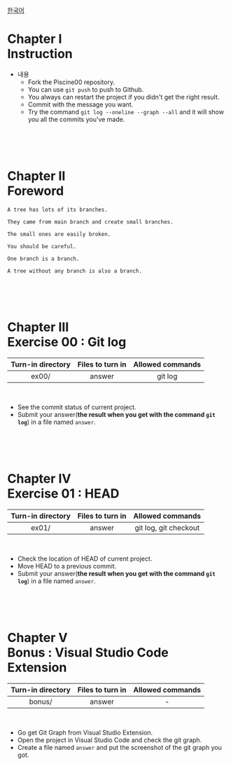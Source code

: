 [한국어](README.kr.md)
# Chapter Ⅰ<br>Instruction

- 내용
    - Fork the Piscine00 repository.
    - You can use `git push` to push to Github.
    - You always can restart the project if you didn't get the right result.
    - Commit with the message you want.
    - Try the command `git log --oneline --graph --all` and it will show you all the commits you've made.

<br>
<br>
<br>

# Chapter Ⅱ<br>Foreword

    A tree has lots of its branches.

    They came from main branch and create small branches.

    The small ones are easily broken.

    You should be careful.

    One branch is a branch.

    A tree without any branch is also a branch.

<br>
<br>
<br>
    

# Chapter Ⅲ<br>Exercise 00 : Git log

| Turn-in directory | Files to turn in | Allowed commands |
|:--:|:--:|:--:|
| ex00/ | answer | git log |

<br>

- See the commit status of current project.
- Submit your answer(**the result when you get with the command `git log`**) in a file named `answer`.

<br>
<br>
<br>

# Chapter Ⅳ<br>Exercise 01 : HEAD

| Turn-in directory | Files to turn in | Allowed commands |
|:--:|:--:|:--:|
| ex01/ | answer | git log, git checkout |

<br>

- Check the location of HEAD of current project.
- Move HEAD to a previous commit.
- Submit your answer(**the result when you get with the command `git log`**) in a file named `answer`.

<br>
<br>
<br>

# Chapter Ⅴ<br>Bonus : Visual Studio Code Extension

| Turn-in directory | Files to turn in | Allowed commands |
|:--:|:--:|:--:|
| bonus/ | answer | - |

<br>

- Go get Git Graph from Visual Studio Extension.
- Open the project in Visual Studio Code and check the git graph.
- Create a file named `answer` and put the screenshot of the git graph you got.

<br>
<br>
<br>
